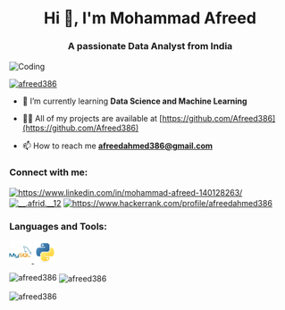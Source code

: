<h1 align="center">Hi 👋, I'm Mohammad Afreed</h1>
<h3 align="center">A passionate Data Analyst from India</h3>

<img align="center" alt="Coding" width="400" src="https://images.squarespace-cdn.com/content/v1/5769fc401b631bab1addb2ab/1541580611624-TE64QGKRJG8SWAIUS7NS/coding-freak.gif?format=750w">

<p align="left"> <a href="https://github.com/ryo-ma/github-profile-trophy"><img src="https://github-profile-trophy.vercel.app/?username=afreed386" alt="afreed386" /></a> </p>


- 🌱 I’m currently learning **Data Science and Machine Learning**

- 👨‍💻 All of my projects are available at [https://github.com/Afreed386](https://github.com/Afreed386)

- 📫 How to reach me **afreedahmed386@gmail.com**

<h3 align="left">Connect with me:</h3>
<p align="left">
<a href="https://linkedin.com/in/https://www.linkedin.com/in/mohammad-afreed-140128263/" target="blank"><img align="center" src="https://raw.githubusercontent.com/rahuldkjain/github-profile-readme-generator/master/src/images/icons/Social/linked-in-alt.svg" alt="https://www.linkedin.com/in/mohammad-afreed-140128263/" height="30" width="40" /></a>
<a href="https://instagram.com/__.afrid.__12" target="blank"><img align="center" src="https://raw.githubusercontent.com/rahuldkjain/github-profile-readme-generator/master/src/images/icons/Social/instagram.svg" alt="__.afrid.__12" height="30" width="40" /></a>
<a href="https://www.hackerrank.com/https://www.hackerrank.com/profile/afreedahmed386" target="blank"><img align="center" src="https://raw.githubusercontent.com/rahuldkjain/github-profile-readme-generator/master/src/images/icons/Social/hackerrank.svg" alt="https://www.hackerrank.com/profile/afreedahmed386" height="30" width="40" /></a>
</p>

<h3 align="left">Languages and Tools:</h3>
<p align="left"> <a href="https://www.mysql.com/" target="_blank" rel="noreferrer"> <img src="https://raw.githubusercontent.com/devicons/devicon/master/icons/mysql/mysql-original-wordmark.svg" alt="mysql" width="40" height="40"/> </a> <a href="https://www.python.org" target="_blank" rel="noreferrer"> <img src="https://raw.githubusercontent.com/devicons/devicon/master/icons/python/python-original.svg" alt="python" width="40" height="40"/> </a> </p>

<p><img align="left" src="https://github-readme-stats.vercel.app/api/top-langs?username=afreed386&show_icons=true&locale=en&layout=compact" alt="afreed386" /></p>

<p>&nbsp;<img align="center" src="https://github-readme-stats.vercel.app/api?username=afreed386&show_icons=true&locale=en" alt="afreed386" /></p>

<p><img align="center" src="https://github-readme-streak-stats.herokuapp.com/?user=afreed386&" alt="afreed386" /></p>
